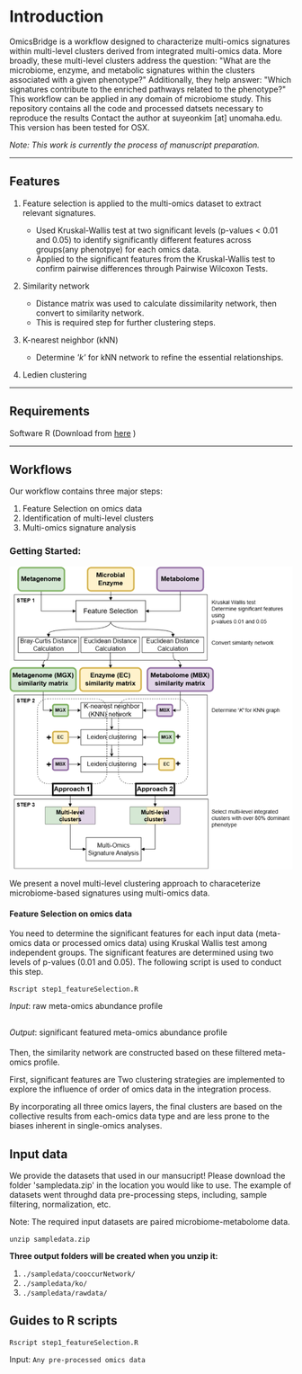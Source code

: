 # Introduction

OmicsBridge is a workflow designed to characterize multi-omics signatures within multi-level clusters derived from integrated multi-omics data. More broadly, these multi-level clusters address the question: "What are the microbiome, enzyme, and metabolic signatures within the clusters associated with a given phenotype?" Additionally, they help answer: "Which signatures contribute to the enriched pathways related to the phenotype?"
This workflow can be applied in any domain of microbiome study. 
This repository contains all the code and processed datsets necessary to reproduce the results
Contact the author at suyeonkim [at] unomaha.edu. This version has been tested for OSX. 

*Note: This work is currently the process of manuscript preparation.*

----------------------------------------------------------------------
## Features 
1. Feature selection is applied to the multi-omics dataset to extract relevant signatures.
   - Used Kruskal-Wallis test at two significant levels (p-values < 0.01 and 0.05) to identify significantly different features across groups(any phenotpye) for each omics data.
   - Applied to the significant features from the Kruskal-Wallis test to confirm pairwise differences through Pairwise Wilcoxon Tests.
  
2. Similarity network
   - Distance matrix was used to calculate dissimilarity network, then convert to similarity network.
   - This is required step for further clustering steps.
  
3. K-nearest neighbor (kNN)
   - Determine _'k'_ for kNN network to refine the essential relationships.

4. Ledien clustering
  
----------------------------------------------------------------------
## Requirements
Software R (Download from [here](https://www.r-project.org/) )

----------------------------------------------------------------------
## Workflows
Our workflow contains three major steps:

1. Feature Selection on omics data
2. Identification of multi-level clusters
3. Multi-omics signature analysis

### Getting Started:
![Overview](https://github.com/skimicrobe/OmicsBridge/blob/main/OverviewWorkflow.png)

We present a novel multi-level clustering approach to characeterize microbiome-based signatures using multi-omics data. 

#### Feature Selection on omics data 
You need to determine the significant features for each input data (meta-omics data or processed omics data) using Kruskal Wallis test among independent groups. 
The significant features are determined using two levels of p-values (0.01 and 0.05). The following script is used to conduct this step. 

```
Rscript step1_featureSelection.R
```
_Input_: raw meta-omics abundance profile 
##
_Output_: significant featured meta-omics abundance profile 

####  






Then, the similarity network are constructed based on these filtered meta-omics profile. 


First, significant features are Two clustering strategies are implemented to explore the influence of order of omics data in the integration process.


By incorporating all three omics layers, the final clusters are based on the collective results from each-omics data type and are less prone to the biases inherent in single-omics analyses. 

## Input data  
We provide the datasets that used in our mansucript! Please download the folder 'sampledata.zip' in the location you would like to use. 
The example of datasets went throughd data pre-processing steps, including, sample filtering, normalization, etc.

Note: The required input datasets are paired microbiome-metabolome data.
```
unzip sampledata.zip 
```
**Three output folders will be created when you unzip it:**
 1. `./sampledata/cooccurNetwork/`
 2. `./sampledata/ko/`
 3. `./sampledata/rawdata/`


## Guides to R scripts 
```
Rscript step1_featureSelection.R
```
Input: ```Any pre-processed omics data```
